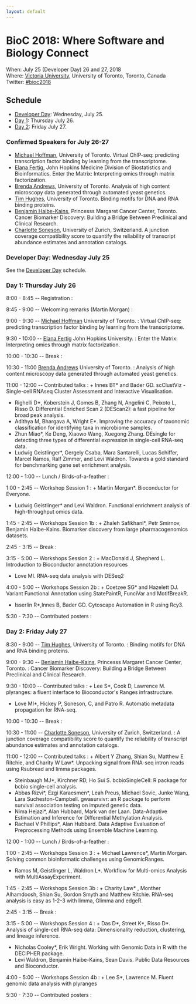 ```yaml
---
layout: default
---
```

# BioC 2018: Where Software and Biology Connect

When: July 25 (Developer Day) 26 and 27, 2018 <br />
Where: [Victoria University][venue], University of Toronto, Toronto, Canada<br />
Twitter: [#bioc2018][tweet]

[tweet]: https://twitter.com/hashtag/bioc2018?f=tweets
[venue]: ./travel-accommodations

## Schedule

* [Developer Day](schedule-developer-day): Wednesday, July 25.
* [Day 1](#day-1-thursday-july-26): Thursday July 26.
* [Day 2](#day-2-friday-july-27): Friday July 27.

### Confirmed Speakers for July 26-27

* [Michael Hoffman][5], University of Toronto. Virtual ChIP-seq:
  predicting transcription factor binding by learning from the
  transcriptome.
* [Elana Fertig][3], John Hopkins Medicine Division of Biostatistics
  and Bioinformatics. Enter the Matrix: Interpreting omics through
  matrix factorization.
* [Brenda Andrews][1], University of Toronto.  Analysis of high
  content microscopy data generated through automated yeast genetics.
* [Tim Hughes][6], University of Toronto. Binding motifs for DNA and
  RNA binding proteins.
* [Benjamin Haibe-Kains][2], Princesss Margaret Cancer Center,
  Toronto. Cancer Biomarker Discovery: Building a Bridge Between
  Preclinical and Clinical Research.
* [Charlotte Soneson][4], University of Zurich, Switzerland. A
  junction coverage compatibility score to quantify the reliability of
  transcript abundance estimates and annotation catalogs.

[1]: http://sites.utoronto.ca/andrewslab/
[2]: https://www.pmgenomics.ca/bhklab/
[3]: https://www.rits.onc.jhmi.edu/DBB/members/?members=Faculty&member=efertig1
[4]: https://csoneson.github.io/
[5]: https://hoffmanlab.org/
[6]: http://hugheslab.med.utoronto.ca/

### Developer Day: Wednesday July 25

See the [Developer Day](schedule-developer-day) schedule.
   
### Day 1: Thursday July 26

8:00 - 8:45 -- Registration
: 

8:45 - 9:00 -- Welcoming remarks (Martin Morgan)
: 

9:00 - 9:30 -- [Michael Hoffman][5] University of Toronto.
: Virtual ChIP-seq: predicting transcription factor binding by
  learning from the transcriptome.

9:30 - 10:00 -- [Elana Fertig][3] John Hopkins University. 
: Enter the Matrix: Interpreting omics through matrix factorization.

10:00 - 10:30 -- Break
: 

10:30 - 11:00 [Brenda Andrews][1] University of Toronto.
: Analysis of high content microscopy data generated through automated
  yeast genetics.

11:00 - 12:00 -- Contributed talks
: + Innes BT\* and Bader GD. scClustViz - Single-cell RNAseq Cluster
    Assessment and Interactive Visualisation.
  + Righelli D\*, Koberstein J, Gomes B, Zhang N, Angelini C,
    Peixoto L, Risso D. Differential Enriched Scan 2 (DEScan2): a
    fast pipeline for broad peak analysis.
  + Adithya M, Bhargava A, Wright E\*. Improving the accuracy of
    taxonomic classification for identifying taxa in microbiome
    samples.
  + Zhun Miao\*, Ke Deng, Xiaowo Wang, Xuegong Zhang. DEsingle for
    detecting three types of differential expression in single-cell
    RNA-seq data.
  + Ludwig Geistlinger\*, Gergely Csaba, Mara Santarelli, Lucas
    Schiffer, Marcel Ramos, Ralf Zimmer, and Levi Waldron. Towards a
    gold standard for benchmarking gene set enrichment analysis.

12:00 - 1:00 -- Lunch / Birds-of-a-feather
: 

1:00 - 2:45 --  Workshop Session 1
: + Martin Morgan\*. Bioconductor for Everyone.
  + Ludwig Geistlinger\* and Levi Waldron. Functional enrichment
    analysis of high-throughput omics data.

1:45 - 2:45 --  Workshops Session 1b
: + Zhaleh Safikhani\*, Petr Smirnov, Benjamin
    Haibe-Kains. Biomarker discovery from large pharmacogenomics
    datasets.

2:45 - 3:15 -- Break
: 

3:15 - 5:00 --  Workshops Session 2
: + MacDonald J, Shepherd L. Introduction to Bioconductor annotation
    resources
  + Love MI. RNA-seq data analysis with DESeq2

4:00 - 5:00 --  Workshops Session 2b
: + Coetzee SG\* and Hazelett DJ. Variant Functional Annotation
    using StatePaintR, FunciVar and MotifBreakR.
  + Isserlin R\*,Innes B, Bader GD. Cytoscape Automation in R using
    Rcy3.

5:30 - 7:30 -- Contributed posters
: 

### Day 2: Friday July 27

8:30 - 9:00 -- [Tim Hughes][6], University of Toronto.
: Binding motifs for DNA and RNA binding proteins.

9:00 - 9:30 -- [Benjamin Haibe-Kains][2], Princesss Margaret Cancer
  Center, Toronto.
: Cancer Biomarker Discovery: Building a Bridge Between Preclinical
  and Clinical Research.

9:30 - 10:00 --  Contributed talks
: + Lee S\*, Cook D, Lawrence M. plyranges: a fluent interface to
    Bioconductor's Ranges infrastructure.
  + Love MI\*, Hickey P, Soneson, C, and Patro R. Automatic metadata
    propagation for RNA-seq.

10:00 - 10:30 -- Break
: 

10:30 - 11:00 -- [Charlotte Soneson][4], University of Zurich, Switzerland. 
: A junction coverage compatibility score to quantify the reliability
  of transcript abundance estimates and annotation catalogs.

11:00 - 12:00 -- Contributed talks
: + Albert Y Zhang, Shian Su, Matthew E Ritchie, and Charity W
    Law\*. Unpacking signal from RNA-seq intron reads using Rsubread
    and limma packages.
  + Steinbaugh MJ\*, Kirchner RD, Ho Sui S. bcbioSingleCell: R
    package for bcbio single-cell analysis.
  + Abbas Rizvi\*, Ezgi Karaesmen\*, Leah Preus, Michael Sovic,
    Junke Wang, Lara Sucheston-Campbell. gwasurvivr: an R package to
    perform survival association testing on imputed genetic data.
  + Nima Hejazi\*, Alan Hubbard, Mark van der Laan. Data-Adaptive
    Estimation and Inference for Differential Methylation Analysis.
  + Rachael V Phillips\*, Alan Hubbard. Data Adaptive Evaluation of
    Preprocessing Methods using Ensemble Machine Learning.

12:00 - 1:00 -- Lunch / Birds-of-a-feather
: 

1:00 - 2:45 -- Workshops Session 3
: + Michael Lawrence\*, Martin Morgan. Solving common bioinformatic
    challenges using GenomicRanges.
  + Ramos M, Geistlinger L, Waldron L\*. Workflow for Multi-omics
    Analysis with MultiAssayExperiment.

1:45 - 2:45 -- Workshops Session 3b
: + Charity Law\* , Monther Alhamdoosh, Shian Su, Gordon Smyth and
    Matthew Ritchie. RNA-seq analysis is easy as 1-2-3 with limma,
    Glimma and edgeR.

2:45 - 3:15 -- Break
: 

3:15 - 5:00 -- Workshops Session 4
: + Das D\*, Street K\*, Risso D\*. Analysis of single-cell RNA-seq
    data: Dimensionality reduction, clustering, and lineage
    inference.
  + Nicholas Cooley\*, Erik Wright. Working with Genomic Data in R
    with the DECIPHER package.
  + Levi Waldron, Benjamin Haibe-Kains, Sean Davis. Public Data
    Resources and Bioconductor.

4:00 - 5:00 -- Workshops Session 4b
: + Lee S\*, Lawrence M. Fluent genomic data analysis with plyranges

5:30 - 7:30 -- Contributed posters
: 
